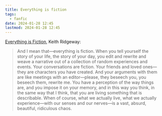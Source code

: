 ```yaml
---
title: Everything is fiction
tags:
  - fanfic
date: 2024-01-28 12:45
lastmod: 2024-01-28 12:45
---
```

[Everything is Fiction](https://www.newyorker.com/books/page-turner/everything-is-fiction), Keith Ridgeway: 

> And I mean that—everything is fiction. When you tell yourself the story of your life, the story of your day, you edit and rewrite and weave a narrative out of a collection of random experiences and events. Your conversations are fiction. Your friends and loved ones—they are characters you have created. And your arguments with them are like meetings with an editor—please, they beseech you, you beseech them, rewrite me. You have a perception of the way things are, and you impose it on your memory, and in this way you think, in the same way that I think, that you are living something that is describable. When of course, what we actually live, what we actually experience—with our senses and our nerves—is a vast, absurd, beautiful, ridiculous chaos. 